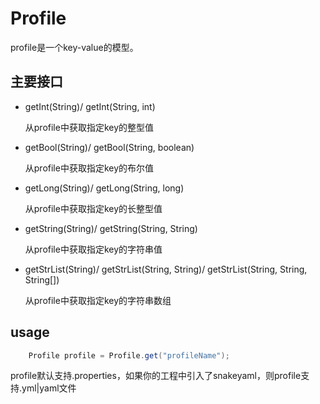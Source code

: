 # Profile

profile是一个key-value的模型。

## 主要接口

- getInt(String)/ getInt(String, int)

    从profile中获取指定key的整型值

- getBool(String)/ getBool(String, boolean)

    从profile中获取指定key的布尔值

- getLong(String)/ getLong(String, long)

    从profile中获取指定key的长整型值

- getString(String)/ getString(String, String)

    从profile中获取指定key的字符串值

- getStrList(String)/ getStrList(String, String)/ getStrList(String, String, String[])

    从profile中获取指定key的字符串数组

## usage

```java
    Profile profile = Profile.get("profileName");
```

profile默认支持.properties，如果你的工程中引入了snakeyaml，则profile支持.yml|yaml文件
